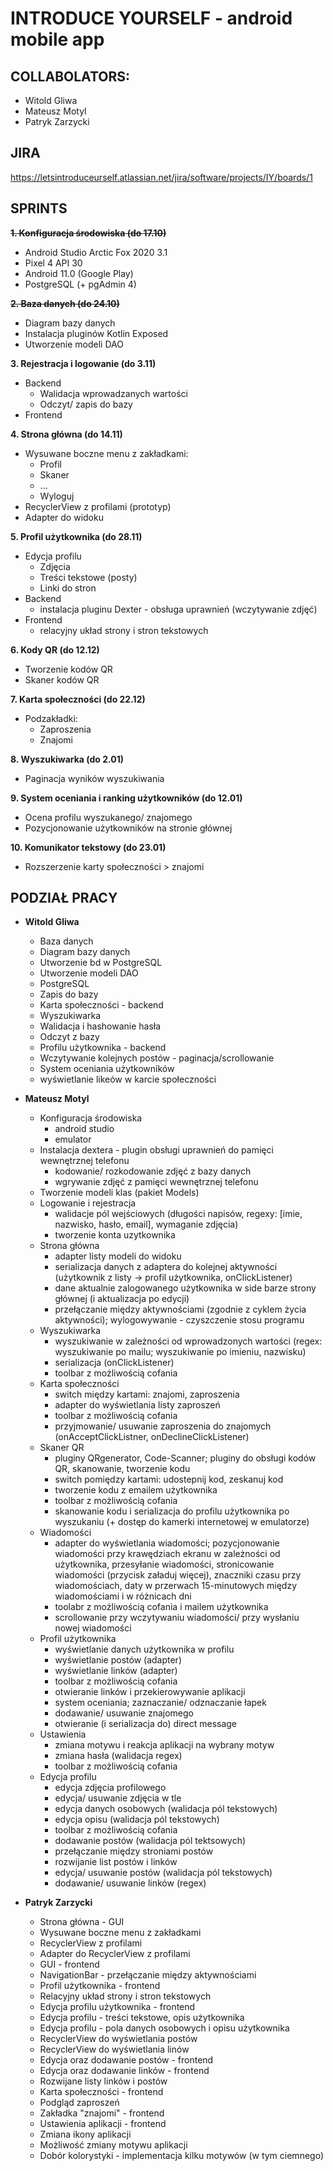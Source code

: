 # INTRODUCE YOURSELF - android mobile app

## COLLABOLATORS:
* Witold Gliwa
* Mateusz Motyl
* Patryk Zarzycki

## JIRA
https://letsintroduceurself.atlassian.net/jira/software/projects/IY/boards/1

## SPRINTS
~~**1. Konfiguracja środowiska (do 17.10)**~~
* Android Studio Arctic Fox 2020 3.1
* Pixel 4 API 30
* Android 11.0 (Google Play)
* PostgreSQL (+ pgAdmin 4)

~~**2. Baza danych (do 24.10)**~~
* Diagram bazy danych
* Instalacja pluginów Kotlin Exposed
* Utworzenie modeli DAO

**3. Rejestracja i logowanie (do 3.11)**
 * Backend
    * Walidacja wprowadzanych wartości
    * Odczyt/ zapis do bazy 
 * Frontend

**4. Strona główna (do 14.11)**
   * Wysuwane boczne menu z zakładkami:
     * Profil
     * Skaner
     * ...
     * Wyloguj
   * RecyclerView z profilami (prototyp)
   * Adapter do widoku

**5. Profil użytkownika (do 28.11)**
  * Edycja profilu
    * Zdjęcia
    * Treści tekstowe (posty)
    * Linki do stron
  * Backend
    * instalacja pluginu Dexter - obsługa uprawnień (wczytywanie zdjęć)
  * Frontend
    * relacyjny układ strony i stron tekstowych

**6. Kody QR (do 12.12)**
  * Tworzenie kodów QR
  * Skaner kodów QR

**7. Karta społeczności (do 22.12)**
  * Podzakładki:
    * Zaproszenia
    * Znajomi

**8. Wyszukiwarka (do 2.01)**
  * Paginacja wyników wyszukiwania

**9. System oceniania i ranking użytkowników (do 12.01)**
  * Ocena profilu wyszukanego/ znajomego
  * Pozycjonowanie użytkowników na stronie głównej

**10. Komunikator tekstowy (do 23.01)**
  * Rozszerzenie karty społeczności > znajomi

## PODZIAŁ PRACY

* **Witold Gliwa**
  * Baza danych
  * Diagram bazy danych
  * Utworzenie bd w PostgreSQL
  * Utworzenie modeli DAO
  * PostgreSQL
  * Zapis do bazy
  * Karta społeczności - backend
  * Wyszukiwarka
  * Walidacja i hashowanie hasła
  * Odczyt z bazy
  * Profilu użytkownika - backend
  * Wczytywanie kolejnych postów - paginacja/scrollowanie
  * System oceniania użytkowników
  * wyświetlanie likeów w karcie społeczności

* **Mateusz Motyl**
   * Konfiguracja środowiska
      * android studio
      * emulator
   * Instalacja dextera - plugin obsługi uprawnień do pamięci wewnętrznej telefonu
      * kodowanie/ rozkodowanie zdjęć z bazy danych
      * wgrywanie zdjęć z pamięci wewnętrznej telefonu
   * Tworzenie modeli klas (pakiet Models)
   * Logowanie i rejestracja
      * walidacje pól wejściowych (długości napisów, regexy: [imie, nazwisko, hasło, email], wymaganie zdjęcia)
      * tworzenie konta uzytkownika
   * Strona główna
      * adapter listy modeli do widoku
      * serializacja danych z adaptera do kolejnej aktywności (użytkownik z listy -> profil użytkownika, onClickListener)
      * dane aktualnie zalogowanego użytkownika w side barze strony głównej (i aktualizacja po edycji)
      * przełączanie między aktywnościami (zgodnie z cyklem życia aktywności); wylogowywanie - czyszczenie stosu programu
   * Wyszukiwarka
      * wyszukiwanie w zależności od wprowadzonych wartości (regex: wyszukiwanie po mailu; wyszukiwanie po imieniu, nazwisku)
      * serializacja (onClickListener)
      * toolbar z możliwością cofania
   * Karta społeczności
      * switch między kartami: znajomi, zaproszenia
      * adapter do wyświetlania listy zaproszeń
      * toolbar z możliwością cofania
      * przyjmowanie/ usuwanie zaproszenia do znajomych (onAcceptClickListner, onDeclineClickListener)
   * Skaner QR
      * pluginy QRgenerator, Code-Scanner; pluginy do obsługi kodów QR, skanowanie, tworzenie kodu
      * switch pomiędzy kartami: udostepnij kod, zeskanuj kod
      * tworzenie kodu z emailem użytkownika
      * toolbar z możliwością cofania
      * skanowanie kodu i serializacja do profilu użytkownika po wyszukaniu (+ dostęp do kamerki internetowej w emulatorze)
   * Wiadomości
      * adapter do wyświetlania wiadomości; pozycjonowanie wiadomości przy krawędziach ekranu w zależności od użytkownika, przesyłanie wiadomości, stronicowanie wiadomości (przycisk załaduj więcej), znaczniki czasu przy wiadomościach, daty w przerwach 15-minutowych między wiadomościami i w różnicach dni
      * toolabr z możliwością cofania i mailem użytkownika
      * scrollowanie przy wczytywaniu wiadomości/ przy wysłaniu nowej wiadomości
   * Profil użytkownika
      * wyświetlanie danych użytkownika w profilu
      * wyświetlanie postów (adapter)
      * wyświetlanie linków (adapter)
      * toolbar z możliwością cofania
      * otwieranie linków i przekierowywanie aplikacji
      * system oceniania; zaznaczanie/ odznaczanie łapek
      * dodawanie/ usuwanie znajomego
      * otwieranie (i serializacja do) direct message
   * Ustawienia
      * zmiana motywu i reakcja aplikacji na wybrany motyw
      * zmiana hasła (walidacja regex)
      * toolbar z możliwością cofania
   * Edycja profilu
      * edycja zdjęcia profilowego
      * edycja/ usuwanie zdjęcia w tle
      * edycja danych osobowych (walidacja pól tekstowych)
      * edycja opisu (walidacja pól tekstowych)
      * toolbar z możliwością cofania
      * dodawanie postów (walidacja pól tektsowych)
      * przełączanie między stroniami postów
      * rozwijanie list postów i linków
      * edycja/ usuwanie postów (walidacja pól tekstowych)
      * dodawanie/ usuwanie linków (regex)
  
  
* **Patryk Zarzycki**
  * Strona główna - GUI
  * Wysuwane boczne menu z zakładkami
  * RecyclerView z profilami
  * Adapter do RecyclerView z profilami
  * GUI - frontend
  * NavigationBar - przełączanie między aktywnościami
  * Profil użytkownika - frontend
  * Relacyjny układ strony i stron tekstowych
  * Edycja profilu użytkownika - frontend
  * Edycja profilu - treści tekstowe, opis użytkownika
  * Edycja profilu - pola danych osobowych i opisu użytkownika
  * RecyclerView do wyświetlania postów
  * RecyclerView do wyświetlania linów
  * Edycja oraz dodawanie postów - frontend
  * Edycja oraz dodawanie linków - frontend
  * Rozwijane listy linków i postów
  * Karta społeczności - frontend
  * Podgląd zaproszeń
  * Zakładka "znajomi" - frontend
  * Ustawienia aplikacji - frontend
  * Zmiana ikony aplikacji
  * Możliwość zmiany motywu aplikacji
  * Dobór kolorystyki - implementacja kilku motywów (w tym ciemnego)
  
